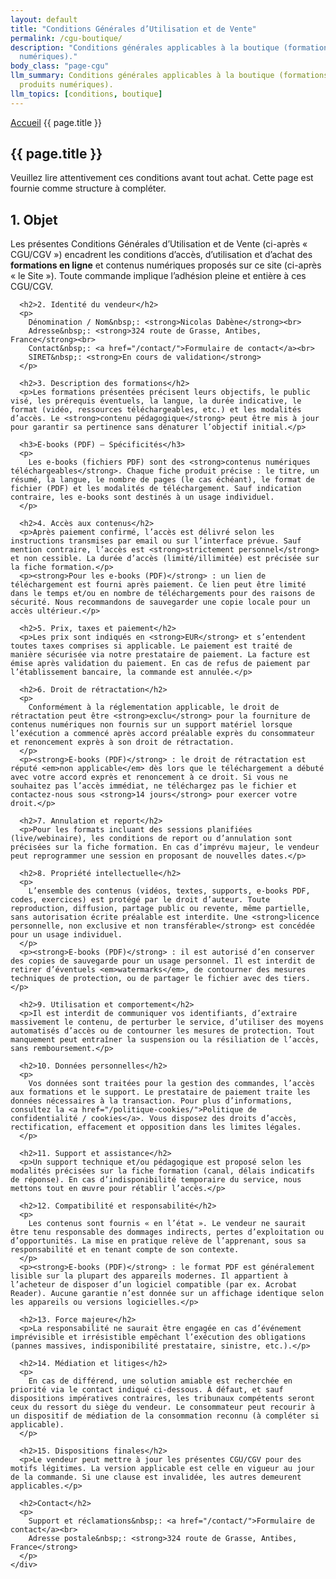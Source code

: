 ```yaml
---
layout: default
title: "Conditions Générales d’Utilisation et de Vente"
permalink: /cgu-boutique/
description: "Conditions générales applicables à la boutique (formations et produits
  numériques)."
body_class: "page-cgu"
llm_summary: Conditions générales applicables à la boutique (formations et 
  produits numériques).
llm_topics: [conditions, boutique]
---
```

<section class="page-hero-section">
  <div class="container">
    <nav class="breadcrumb">
      <a href="/">Accueil</a>
      <span>{{ page.title }}</span>
    </nav>
    <div class="hero-content">
      <h1>{{ page.title }}</h1>
      <p class="section-description">Veuillez lire attentivement ces conditions avant tout achat. Cette page est fournie comme structure à compléter.</p>
    </div>
  </div>
  </section>

<section class="section">
  <div class="container">
    <div class="content">
      <h2>1. Objet</h2>
      <p>Les présentes Conditions Générales d’Utilisation et de Vente (ci-après « CGU/CGV ») encadrent les conditions d’accès, d’utilisation et d’achat des <strong>formations en ligne</strong> et contenus numériques proposés sur ce site (ci-après « le Site »). Toute commande implique l’adhésion pleine et entière à ces CGU/CGV.</p>

      <h2>2. Identité du vendeur</h2>
      <p>
        Dénomination / Nom&nbsp;: <strong>Nicolas Dabène</strong><br>
        Adresse&nbsp;: <strong>324 route de Grasse, Antibes, France</strong><br>
        Contact&nbsp;: <a href="/contact/">Formulaire de contact</a><br>
        SIRET&nbsp;: <strong>En cours de validation</strong>
      </p>

      <h2>3. Description des formations</h2>
      <p>Les formations présentées précisent leurs objectifs, le public visé, les prérequis éventuels, la langue, la durée indicative, le format (vidéo, ressources téléchargeables, etc.) et les modalités d’accès. Le <strong>contenu pédagogique</strong> peut être mis à jour pour garantir sa pertinence sans dénaturer l’objectif initial.</p>

      <h3>E-books (PDF) — Spécificités</h3>
      <p>
        Les e-books (fichiers PDF) sont des <strong>contenus numériques téléchargeables</strong>. Chaque fiche produit précise : le titre, un résumé, la langue, le nombre de pages (le cas échéant), le format de fichier (PDF) et les modalités de téléchargement. Sauf indication contraire, les e-books sont destinés à un usage individuel.
      </p>

      <h2>4. Accès aux contenus</h2>
      <p>Après paiement confirmé, l’accès est délivré selon les instructions transmises par email ou sur l’interface prévue. Sauf mention contraire, l’accès est <strong>strictement personnel</strong> et non cessible. La durée d’accès (limité/illimitée) est précisée sur la fiche formation.</p>
      <p><strong>Pour les e-books (PDF)</strong> : un lien de téléchargement est fourni après paiement. Ce lien peut être limité dans le temps et/ou en nombre de téléchargements pour des raisons de sécurité. Nous recommandons de sauvegarder une copie locale pour un accès ultérieur.</p>

      <h2>5. Prix, taxes et paiement</h2>
      <p>Les prix sont indiqués en <strong>EUR</strong> et s’entendent toutes taxes comprises si applicable. Le paiement est traité de manière sécurisée via notre prestataire de paiement. La facture est émise après validation du paiement. En cas de refus de paiement par l’établissement bancaire, la commande est annulée.</p>

      <h2>6. Droit de rétractation</h2>
      <p>
        Conformément à la réglementation applicable, le droit de rétractation peut être <strong>exclu</strong> pour la fourniture de contenus numériques non fournis sur un support matériel lorsque l’exécution a commencé après accord préalable exprès du consommateur et renoncement exprès à son droit de rétractation.
      </p>
      <p><strong>E-books (PDF)</strong> : le droit de rétractation est réputé <em>non applicable</em> dès lors que le téléchargement a débuté avec votre accord exprès et renoncement à ce droit. Si vous ne souhaitez pas l’accès immédiat, ne téléchargez pas le fichier et contactez-nous sous <strong>14 jours</strong> pour exercer votre droit.</p>

      <h2>7. Annulation et report</h2>
      <p>Pour les formats incluant des sessions planifiées (live/webinaire), les conditions de report ou d’annulation sont précisées sur la fiche formation. En cas d’imprévu majeur, le vendeur peut reprogrammer une session en proposant de nouvelles dates.</p>

      <h2>8. Propriété intellectuelle</h2>
      <p>
        L’ensemble des contenus (vidéos, textes, supports, e-books PDF, codes, exercices) est protégé par le droit d’auteur. Toute reproduction, diffusion, partage public ou revente, même partielle, sans autorisation écrite préalable est interdite. Une <strong>licence personnelle, non exclusive et non transférable</strong> est concédée pour un usage individuel.
      </p>
      <p><strong>E-books (PDF)</strong> : il est autorisé d’en conserver des copies de sauvegarde pour un usage personnel. Il est interdit de retirer d’éventuels <em>watermarks</em>, de contourner des mesures techniques de protection, ou de partager le fichier avec des tiers.</p>

      <h2>9. Utilisation et comportement</h2>
      <p>Il est interdit de communiquer vos identifiants, d’extraire massivement le contenu, de perturber le service, d’utiliser des moyens automatisés d’accès ou de contourner les mesures de protection. Tout manquement peut entraîner la suspension ou la résiliation de l’accès, sans remboursement.</p>

      <h2>10. Données personnelles</h2>
      <p>
        Vos données sont traitées pour la gestion des commandes, l’accès aux formations et le support. Le prestataire de paiement traite les données nécessaires à la transaction. Pour plus d’informations, consultez la <a href="/politique-cookies/">Politique de confidentialité / cookies</a>. Vous disposez des droits d’accès, rectification, effacement et opposition dans les limites légales.
      </p>

      <h2>11. Support et assistance</h2>
      <p>Un support technique et/ou pédagogique est proposé selon les modalités précisées sur la fiche formation (canal, délais indicatifs de réponse). En cas d’indisponibilité temporaire du service, nous mettons tout en œuvre pour rétablir l’accès.</p>

      <h2>12. Compatibilité et responsabilité</h2>
      <p>
        Les contenus sont fournis « en l’état ». Le vendeur ne saurait être tenu responsable des dommages indirects, pertes d’exploitation ou d’opportunités. La mise en pratique relève de l’apprenant, sous sa responsabilité et en tenant compte de son contexte.
      </p>
      <p><strong>E-books (PDF)</strong> : le format PDF est généralement lisible sur la plupart des appareils modernes. Il appartient à l’acheteur de disposer d’un logiciel compatible (par ex. Acrobat Reader). Aucune garantie n’est donnée sur un affichage identique selon les appareils ou versions logicielles.</p>

      <h2>13. Force majeure</h2>
      <p>La responsabilité ne saurait être engagée en cas d’événement imprévisible et irrésistible empêchant l’exécution des obligations (pannes massives, indisponibilité prestataire, sinistre, etc.).</p>

      <h2>14. Médiation et litiges</h2>
      <p>
        En cas de différend, une solution amiable est recherchée en priorité via le contact indiqué ci-dessous. À défaut, et sauf dispositions impératives contraires, les tribunaux compétents seront ceux du ressort du siège du vendeur. Le consommateur peut recourir à un dispositif de médiation de la consommation reconnu (à compléter si applicable).
      </p>

      <h2>15. Dispositions finales</h2>
      <p>Le vendeur peut mettre à jour les présentes CGU/CGV pour des motifs légitimes. La version applicable est celle en vigueur au jour de la commande. Si une clause est invalidée, les autres demeurent applicables.</p>

      <h2>Contact</h2>
      <p>
        Support et réclamations&nbsp;: <a href="/contact/">Formulaire de contact</a><br>
        Adresse postale&nbsp;: <strong>324 route de Grasse, Antibes, France</strong>
      </p>
    </div>
  </div>
</section>


